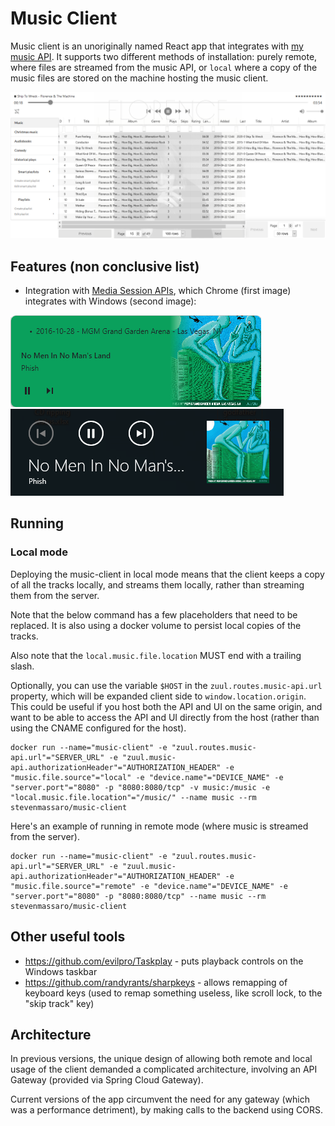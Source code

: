 # Music Client
Music client is an unoriginally named React app that integrates with [my music API](https://github.com/StevenMassaro/music). It supports two different methods of installation: purely remote, where files are streamed from the music API, or `local` where a copy of the music files are stored on the machine hosting the music client.

![Image of UI landing page](./img/landing_page.png)

## Features (non conclusive list)
- Integration with [Media Session APIs](https://developer.mozilla.org/en-US/docs/Web/API/MediaSession), which Chrome (first image) integrates with Windows (second image):

![Image of UI landing page](./img/chrome_media_session.png)
![Image of UI landing page](./img/media_session.png)

## Running
### Local mode
Deploying the music-client in local mode means that the client keeps a copy of all the tracks locally, and streams them locally, rather than streaming them from the server.

Note that the below command has a few placeholders that need to be replaced. It is also using a docker volume to persist local copies of the tracks.

Also note that the `local.music.file.location` MUST end with a trailing slash.

Optionally, you can use the variable `$HOST` in the `zuul.routes.music-api.url` property, which will be expanded client side to `window.location.origin`. This could be useful if you host both the API and UI on the same origin, and want to be able to access the API and UI directly from the host (rather than using the CNAME configured for the host).

```
docker run --name="music-client" -e "zuul.routes.music-api.url"="SERVER_URL" -e "zuul.music-api.authorizationHeader"="AUTHORIZATION_HEADER" -e "music.file.source"="local" -e "device.name"="DEVICE_NAME" -e "server.port"="8080" -p "8080:8080/tcp" -v music:/music -e "local.music.file.location"="/music/" --name music --rm stevenmassaro/music-client
```

Here's an example of running in remote mode (where music is streamed from the server).

```
docker run --name="music-client" -e "zuul.routes.music-api.url"="SERVER_URL" -e "zuul.music-api.authorizationHeader"="AUTHORIZATION_HEADER" -e "music.file.source"="remote" -e "device.name"="DEVICE_NAME" -e "server.port"="8080" -p "8080:8080/tcp" --name music --rm stevenmassaro/music-client 
```

## Other useful tools
- https://github.com/evilpro/Taskplay - puts playback controls on the Windows taskbar
- https://github.com/randyrants/sharpkeys - allows remapping of keyboard keys (used to remap something useless, like scroll lock, to the "skip track" key) 

## Architecture
In previous versions, the unique design of allowing both remote and local usage of the client demanded a complicated architecture, involving an API Gateway (provided via Spring Cloud Gateway).

Current versions of the app circumvent the need for any gateway (which was a performance detriment), by making calls to the backend using CORS.
